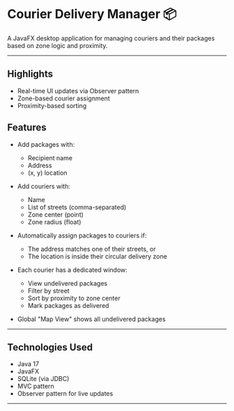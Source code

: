 # Courier Delivery Manager 📦

A JavaFX desktop application for managing couriers and their packages based on zone logic and proximity.

---

## Highlights
- Real-time UI updates via Observer pattern
- Zone-based courier assignment
- Proximity-based sorting

## Features

- Add packages with:
  - Recipient name
  - Address
  - (x, y) location

- Add couriers with:
  - Name
  - List of streets (comma-separated)
  - Zone center (point)
  - Zone radius (float)

- Automatically assign packages to couriers if:
  - The address matches one of their streets, or
  - The location is inside their circular delivery zone

- Each courier has a dedicated window:
  - View undelivered packages
  - Filter by street
  - Sort by proximity to zone center
  - Mark packages as delivered

- Global "Map View" shows all undelivered packages

---

## Technologies Used

- Java 17
- JavaFX
- SQLite (via JDBC)
- MVC pattern
- Observer pattern for live updates

---
